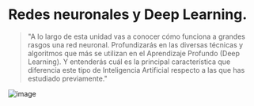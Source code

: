 # Redes neuronales y Deep Learning.

> "A lo largo de esta unidad vas a conocer cómo funciona a grandes rasgos una red neuronal.
Profundizarás en las diversas técnicas y algoritmos que más se utilizan en el Aprendizaje
Profundo (Deep Learning). Y entenderás cuál es la principal característica que diferencia este
tipo de Inteligencia Artificial respecto a las que has estudiado previamente."

![image](https://github.com/victoriajm07/IABD/assets/122750285/62b3a9f7-2bad-4d2a-9a78-1734755e772b)
